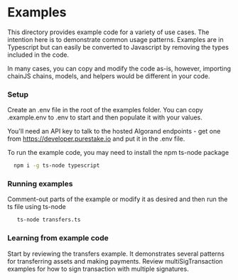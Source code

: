 # Examples

This directory provides example code for a variety of use cases. The intention here is to demonstrate common usage patterns. Examples are in Typescript but can easily be converted to Javascript by removing the types included in the code.

In many cases, you can copy and modify the code as-is, however, importing chainJS chains, models, and helpers would be different in your code.

### Setup

Create an .env file in the root of the examples folder. You can copy .example.env to .env to start and then populate it with your values.

You'll need an API key to talk to the hosted Algorand endpoints - get one from https://developer.purestake.io and put it in the .env file.

To run the example code, you may need to install the npm ts-node package 
```bash
  npm i -g ts-node typescript
```

### Running examples

Comment-out parts of the example or modify it as desired and then run the ts file using ts-node
```bash
   ts-node transfers.ts
```

### Learning from example code

Start by reviewing the transfers example. It demonstrates several patterns for transferring assets and making payments. Review multiSigTransaction examples for how to sign transaction with multiple signatures.
